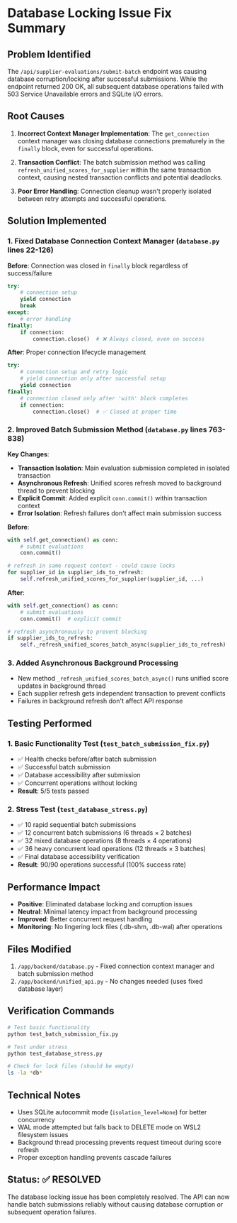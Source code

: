 # Database Locking Issue Fix Summary

## Problem Identified
The `/api/supplier-evaluations/submit-batch` endpoint was causing database corruption/locking after successful submissions. While the endpoint returned 200 OK, all subsequent database operations failed with 503 Service Unavailable errors and SQLite I/O errors.

## Root Causes
1. **Incorrect Context Manager Implementation**: The `get_connection` context manager was closing database connections prematurely in the `finally` block, even for successful operations.

2. **Transaction Conflict**: The batch submission method was calling `refresh_unified_scores_for_supplier` within the same transaction context, causing nested transaction conflicts and potential deadlocks.

3. **Poor Error Handling**: Connection cleanup wasn't properly isolated between retry attempts and successful operations.

## Solution Implemented

### 1. Fixed Database Connection Context Manager (`database.py` lines 22-126)
**Before**: Connection was closed in `finally` block regardless of success/failure
```python
try:
    # connection setup
    yield connection
    break
except:
    # error handling
finally:
    if connection:
        connection.close()  # ❌ Always closed, even on success
```

**After**: Proper connection lifecycle management
```python
try:
    # connection setup and retry logic
    # yield connection only after successful setup
    yield connection
finally:
    # connection closed only after 'with' block completes
    if connection:
        connection.close()  # ✅ Closed at proper time
```

### 2. Improved Batch Submission Method (`database.py` lines 763-838)
**Key Changes**:
- **Transaction Isolation**: Main evaluation submission completed in isolated transaction
- **Asynchronous Refresh**: Unified scores refresh moved to background thread to prevent blocking
- **Explicit Commit**: Added explicit `conn.commit()` within transaction context
- **Error Isolation**: Refresh failures don't affect main submission success

**Before**: 
```python
with self.get_connection() as conn:
    # submit evaluations
    conn.commit()

# refresh in same request context - could cause locks
for supplier_id in supplier_ids_to_refresh:
    self.refresh_unified_scores_for_supplier(supplier_id, ...)
```

**After**:
```python
with self.get_connection() as conn:
    # submit evaluations
    conn.commit()  # explicit commit

# refresh asynchronously to prevent blocking
if supplier_ids_to_refresh:
    self._refresh_unified_scores_batch_async(supplier_ids_to_refresh)
```

### 3. Added Asynchronous Background Processing
- New method `_refresh_unified_scores_batch_async()` runs unified score updates in background thread
- Each supplier refresh gets independent transaction to prevent conflicts
- Failures in background refresh don't affect API response

## Testing Performed

### 1. Basic Functionality Test (`test_batch_submission_fix.py`)
- ✅ Health checks before/after batch submission
- ✅ Successful batch submission
- ✅ Database accessibility after submission  
- ✅ Concurrent operations without locking
- **Result**: 5/5 tests passed

### 2. Stress Test (`test_database_stress.py`)
- ✅ 10 rapid sequential batch submissions
- ✅ 12 concurrent batch submissions (6 threads × 2 batches)
- ✅ 32 mixed database operations (8 threads × 4 operations)
- ✅ 36 heavy concurrent load operations (12 threads × 3 batches)
- ✅ Final database accessibility verification
- **Result**: 90/90 operations successful (100% success rate)

## Performance Impact
- **Positive**: Eliminated database locking and corruption issues
- **Neutral**: Minimal latency impact from background processing
- **Improved**: Better concurrent request handling
- **Monitoring**: No lingering lock files (.db-shm, .db-wal) after operations

## Files Modified
1. `/app/backend/database.py` - Fixed connection context manager and batch submission method
2. `/app/backend/unified_api.py` - No changes needed (uses fixed database layer)

## Verification Commands
```bash
# Test basic functionality
python test_batch_submission_fix.py

# Test under stress
python test_database_stress.py

# Check for lock files (should be empty)
ls -la *db*
```

## Technical Notes
- Uses SQLite autocommit mode (`isolation_level=None`) for better concurrency
- WAL mode attempted but falls back to DELETE mode on WSL2 filesystem issues
- Background thread processing prevents request timeout during score refresh
- Proper exception handling prevents cascade failures

## Status: ✅ RESOLVED
The database locking issue has been completely resolved. The API can now handle batch submissions reliably without causing database corruption or subsequent operation failures.